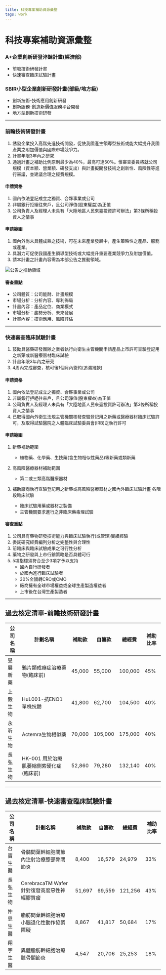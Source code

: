 ```yaml
---
title: 科技專案補助資源彙整
tags: work
---
```


# 科技專案補助資源彙整

### A+企業創新研發淬鍊計畫(經濟部)

- 前瞻技術研發計畫
- 快速審查臨床試驗計畫

### SBIR小型企業創新研發計畫(部級/地方級)

- 創新技術-技術應用創新研發
- 創新服務-創造新價值服務平台開發
- 地方型創新技術研發

---

### 前瞻技術研發計畫

1. 誘發企業投入高階先進技術開發，促使我國產生領導型技術或能大幅提升我國產業之附加價值與國際市場競爭力。
2. 計畫年限3年內之研究
3. 通過計畫之補助比例原則最少為40%，最高可達50%。惟審查委員將就公司規模（資本額、營業額、研發支出）與計畫擬開發技術之創新性、風險性等進行審議，並建議合理之經費規模。

#### 申請資格

1. 國內依法登記成立之獨資、合夥事業或公司
2. 非屬銀行拒絕往來戶，且公司淨值(股東權益)為正值
3. 公司負責人及經理人未具有「大陸地區人民來臺投資許可辦法」第3條所稱投資人之情事

#### 申請範圍

1. 國內外尚未具體成熟之技術，可在未來產業發展中，產生策略性之產品、服務或產業。
2. 具潛力可促使我國產生領導型技術或大幅提升重要產業競爭力及附加價值。
3. 請本計畫之計畫內容需為本部公告之推動領域。

![公告之推動領域](https://i.imgur.com/dF3HIZC.png)

#### 審查重點

- 公司體質：公司能耐、計畫規模
- 市場分析：分析內容、專利佈局
- 計畫內容：產品定位、商業模式
- 市場分析：趨勢分析、未來發展
- 計畫內容：技術應用、風險評估

---

### 快速審查臨床試驗計畫

1. 鼓勵具醫藥研發團隊之業者執行向衛生主管機關申請產品上市許可查驗登記用之新藥或新醫療器材臨床試驗
2. 計畫年限3年內之研究
3. 4周內完成審查，核可後1個月內簽約(追溯撥款)

#### 申請資格

1. 國內依法登記成立之獨資、合夥事業或公司
2. 非屬銀行拒絕往來戶，且公司淨值(股東權益)為正值
3. 公司負責人及經理人未具有「大陸地區人民來臺投資許可辦法」第3條所稱投資人之情事
4. 已取得國內外衛生法規主管機關核發查驗登記用之新藥或醫療器材臨床試驗許可，及取得試驗醫院之人體臨床試驗委員會(IRB)之執行許可

#### 申請範圍

1. 新藥補助範圍

    - 植物藥、化學藥、生技藥(含生物相似性藥品)等新藥或類新藥

2. 高風險醫療器材補助範圍

    - 第二或三類高階醫療器材

3. 補助廠商執行查驗登記用之新藥或高風險醫療器材之國內外臨床試驗計畫
各階段臨床試驗

   - 臨床試驗用藥或器材之製備
   - 主管機關要求進行之非臨床藥毒理試驗

#### 審查重點

1. 公司具有藥物研發技術能力與臨床試驗執行(或管理)實績經驗
2. 委託研究經費編列分析之完整性與合理性
3. 前臨床與臨床試驗成果之可行性分析
4. 藥物之研發與上市行銷策略是否具體可行
5. 5項指標須符合至少3項才予以支持
    - 國內自行研發者
    - 於國內進行臨床試驗者
    - 30%金額轉CRO或CMO
    - 廠商擁有全球市場權益或全球生產製造權益者
    - 上市後在台灣生產製造者

---

## 過去核定清單-前瞻技術研發計畫

|公司名稱|計劃名稱|補助款|自籌款|總經費|補助比率|
|-|-|-|-|-|-|
|昱展新藥|鴉片類成癮症治療藥物(臨床前)|45,000|55,000|100,000|45%|
|上毅生物|HuL001-抗ENO1單株抗體|41,800|62,700|104,500|40%|
|永昕生物|Actemra生物相似藥|70,000|105,000|175,000|40%|
|長弘生物|HK-001 用於治療肌萎縮側索硬化症(臨床前)|52,860|79,280|132,140|40%|

---

## 過去核定清單-快速審查臨床試驗計畫

|公司名稱|計劃名稱|補助款|自籌款|總經費|補助比率|
|-|-|-|-|-|-|
|台寶生醫|骨髓間葉幹細胞關節內注射治療膝部骨關節炎|8,400|16,579|24,979|33%|
|長弘生物|CerebracaTM Wafer針對復發高度惡性神經膠質瘤|51,697|69,559|121,256|43%|
|仲恩生醫|脂肪間葉幹細胞治療小腦退化性動作協調障礙|8,867|41,817|50,684|17%|
|翔宇生醫|異體脂肪幹細胞治療膝骨關節炎|4,547|20,706|25,253|18%|

